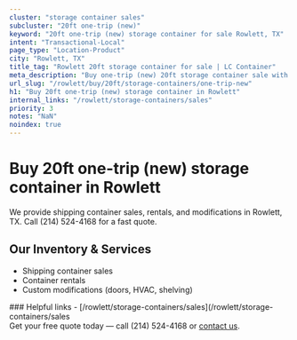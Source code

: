 ```yaml
---
cluster: "storage container sales"
subcluster: "20ft one-trip (new)"
keyword: "20ft one-trip (new) storage container for sale Rowlett, TX"
intent: "Transactional-Local"
page_type: "Location-Product"
city: "Rowlett, TX"
title_tag: "Rowlett 20ft storage container for sale | LC Container"
meta_description: "Buy one-trip (new) 20ft storage container sale with local delivery in Rowlett, TX. LC Container — local Since 2003. Request a fast quote today."
url_slug: "/rowlett/buy/20ft/storage-containers/one-trip-new"
h1: "Buy 20ft one-trip (new) storage container in Rowlett"
internal_links: "/rowlett/storage-containers/sales"
priority: 3
notes: "NaN"
noindex: true
---
```


# Buy 20ft one-trip (new) storage container in Rowlett

We provide shipping container sales, rentals, and modifications in Rowlett, TX. Call (214) 524-4168 for a fast quote.

## Our Inventory & Services
- Shipping container sales
- Container rentals
- Custom modifications (doors, HVAC, shelving)

<div data-section="internal-links">
### Helpful links
- [/rowlett/storage-containers/sales](/rowlett/storage-containers/sales
</div>

<div data-section="cta">
Get your free quote today — call (214) 524-4168 or <a href="/contact">contact us</a>.
</div>

<script type="application/ld+json">{"@context":"https://schema.org","@type":"FAQPage","mainEntity":[{"@type":"Question","name":"How much does delivery cost in Rowlett, TX?","acceptedAnswer":{"@type":"Answer","text":"Delivery costs vary by distance and container size. Most deliveries in Rowlett, TX range from $150-$300. Call (214) 524-4168 for an exact quote based on your specific location."}},{"@type":"Question","name":"Do you offer financing or payment plans?","acceptedAnswer":{"@type":"Answer","text":"We accept major credit cards, checks, and can discuss commercial terms for bulk purchases. Call (214) 524-4168 to discuss options."}},{"@type":"Question","name":"Can you customize containers in Rowlett, TX?","acceptedAnswer":{"@type":"Answer","text":"Yes — we perform modifications like doors, HVAC, insulation, and shelving. Request a custom quote at (214) 524-4168 or via our contact form."}}]}</script>
